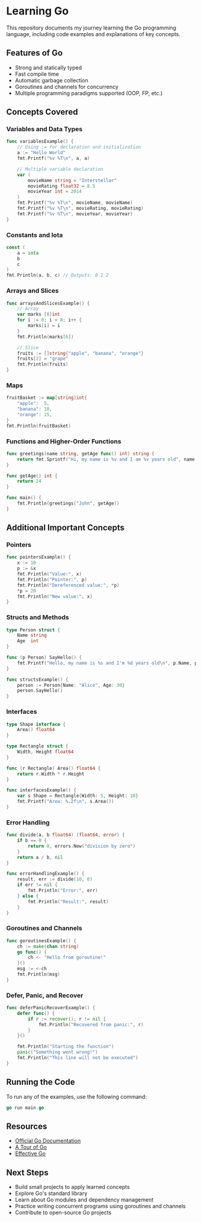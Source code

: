 # Learning Go

This repository documents my journey learning the Go programming language, including code examples and explanations of key concepts.

## Features of Go

- Strong and statically typed
- Fast compile time
- Automatic garbage collection
- Goroutines and channels for concurrency
- Multiple programming paradigms supported (OOP, FP, etc.)

## Concepts Covered

### Variables and Data Types

```go
func variablesExample() {
    // Using := for declaration and initialization
    a := "Hello World"
    fmt.Printf("%v %T\n", a, a)

    // Multiple variable declaration
    var (
        movieName string = "Interstellar"
        movieRating float32 = 8.5
        movieYear int = 2014
    )
    fmt.Printf("%v %T\n", movieName, movieName)
    fmt.Printf("%v %T\n", movieRating, movieRating)
    fmt.Printf("%v %T\n", movieYear, movieYear)
}
```
### Constants and Iota

```go
const (
    a = iota
    b
    c
)
fmt.Println(a, b, c) // Outputs: 0 1 2
```
### Arrays and Slices

```go
func arraysAndSlicesExample() {
    // Array
    var marks [8]int
    for i := 0; i < 8; i++ {
        marks[i] = i
    }
    fmt.Println(marks[6])

    // Slice
    fruits := []string{"apple", "banana", "orange"}
    fruits[2] = "grape"
    fmt.Println(fruits)
}
```
### Maps

```go
fruitBasket := map[string]int{
    "apple":  5,
    "banana": 10,
    "orange": 15,
}
fmt.Println(fruitBasket)
```
### Functions and Higher-Order Functions

```go
func greetings(name string, getAge func() int) string {
    return fmt.Sprintf("Hi, my name is %v and I am %v years old", name, getAge())
}

func getAge() int {
    return 24
}

func main() {
    fmt.Println(greetings("John", getAge))
}
```
## Additional Important Concepts
### Pointers

```go
func pointersExample() {
    x := 10
    p := &x
    fmt.Println("Value:", x)
    fmt.Println("Pointer:", p)
    fmt.Println("Dereferenced value:", *p)
    *p = 20
    fmt.Println("New value:", x)
}
```
### Structs and Methods

```go
type Person struct {
    Name string
    Age  int
}

func (p Person) SayHello() {
    fmt.Printf("Hello, my name is %s and I'm %d years old\n", p.Name, p.Age)
}

func structsExample() {
    person := Person{Name: "Alice", Age: 30}
    person.SayHello()
}
```

### Interfaces

```go
type Shape interface {
    Area() float64
}

type Rectangle struct {
    Width, Height float64
}

func (r Rectangle) Area() float64 {
    return r.Width * r.Height
}

func interfacesExample() {
    var s Shape = Rectangle{Width: 5, Height: 10}
    fmt.Printf("Area: %.2f\n", s.Area())
}
```
### Error Handling

```go
func divide(a, b float64) (float64, error) {
    if b == 0 {
        return 0, errors.New("division by zero")
    }
    return a / b, nil
}

func errorHandlingExample() {
    result, err := divide(10, 0)
    if err != nil {
        fmt.Println("Error:", err)
    } else {
        fmt.Println("Result:", result)
    }
}
```

### Goroutines and Channels

```go
func goroutinesExample() {
    ch := make(chan string)
    go func() {
        ch <- "Hello from goroutine!"
    }()
    msg := <-ch
    fmt.Println(msg)
}
```

### Defer, Panic, and Recover

```go
func deferPanicRecoverExample() {
    defer func() {
        if r := recover(); r != nil {
            fmt.Println("Recovered from panic:", r)
        }
    }()

    fmt.Println("Starting the function")
    panic("Something went wrong!")
    fmt.Println("This line will not be executed")
}
```
## Running the Code

To run any of the examples, use the following command:

```go
go run main.go
```
## Resources

- [Official Go Documentation](https://golang.org/doc/)
- [A Tour of Go](https://tour.golang.org/)
- [Effective Go](https://golang.org/doc/effective_go)

## Next Steps

- Build small projects to apply learned concepts
- Explore Go's standard library
- Learn about Go modules and dependency management
- Practice writing concurrent programs using goroutines and channels
- Contribute to open-source Go projects

